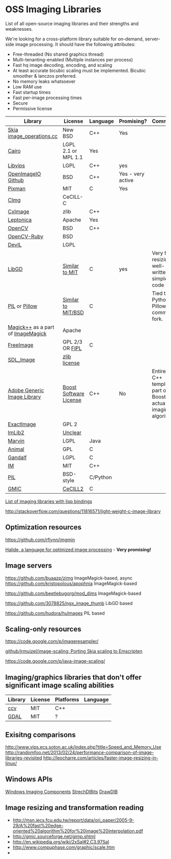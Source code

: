 # OSS Imaging Libraries

List of all open-source imaging libraries and their strengths and weaknesses.

We're looking for a cross-platform library suitable for on-demand, server-side image processing. It should have the following attributes:

* Free-threaded (No shared graphics thread)
* Multi-tenanting-enabled (Multiple instances per process)
* Fast hq image decoding, encoding, and scaling
* At least accurate bicubic scaling must be implemented. Bicubic smoother & lanczos preferred.
* No memory leaks whatsoever
* Low RAM use
* Fast startup times
* Fast per-image processing times
* Secure
* Permissive license

| Library | License | Language | Promising? | Comments |
| --- | --- | --- | --- | ---
| [Skia](https://code.google.com/p/skia/) [image_operations.cc](http://src.chromium.org/svn/trunk/src/skia/ext/image_operations.cc) | New BSD | C++ | Yes |
| [Cairo](http://cairographics.org/) | LGPL 2.1 or MPL 1.1 | Yes |
| [Libvips](http://www.vips.ecs.soton.ac.uk/index.php?title=Libvips) | LGPL | C++ | yes
| [OpenImageIO](http://openimageio.org) [Github](https://github.com/OpenImageIO/oiio) | BSD | C++ | Yes - very active
| [Pixman](http://pixman.org/) | MIT  | C | Yes 
| [CImg](http://cimg.sourceforge.net/) | CeCILL-C 
| [CxImage](http://www.xdp.it/cximage.htm) | zlib | C++
| [Leptonica](https://code.google.com/p/leptonica/) | Apache | Yes
| [OpenCV](http://opencv.org/) | BSD | C++ 
| [OpenCV-Ruby](https://github.com/ruby-opencv/ruby-opencv) | BSD | 
| [DevIL](http://openil.sourceforge.net/) | LGPL
| [LibGD](http://libgd.bitbucket.org/) | [Similar to MIT](https://bitbucket.org/libgd/gd-libgd/src/a0f58c6abf7b2f2c75ad13577157763e703410ff/COPYING?at=master) | C | yes | Very fast resizing; well-written, simple C code
| [PIL](http://www.pythonware.com/products/pil/) or [Pillow](https://github.com/python-imaging/Pillow)| [Similar to MIT/BSD](http://www.pythonware.com/products/pil/license.htm)| C | | Tied to Python.  Pillow is a community fork.
| [Magick++](http://www.imagemagick.org/Magick++/?ImageMagick=euqj79qcd73925ive9hf8sme42) as a part of [ImageMagick](http://www.imagemagick.org/script/index.php) | Apache
| [FreeImage](http://freeimage.sourceforge.net/) | GPL 2/3 OR [FIPL](http://freeimage.sourceforge.net/freeimage-license.txt) | C
| [SDL_Image](http://www.libsdl.org/projects/SDL_image/) | [zlib license](http://en.wikipedia.org/wiki/Zlib_License) 
| [Adobe Generic Image Library](http://www.boost.org/doc/libs/1_54_0/libs/gil/doc/index.html) | [Boost Software License](http://en.wikipedia.org/wiki/Boost_Software_License) | C++ | No | Entirely C++ templates; part of Boost; no actual imaging algorithms.
| [ExactImage](http://www.exactcode.com/site/open_source/exactimage/) | GPL 2
| [ImLib2](http://docs.enlightenment.org/api/imlib2/html/) | [Unclear](http://www.linuxfromscratch.org/blfs/view/svn/general/imlib2.html)
| [Marvin](http://marvinproject.sourceforge.net/en/index.html) | LGPL | Java
| [Animal](http://sourceforge.net/projects/animal/) | GPL | C 
| [Gandalf](http://gandalf-library.sourceforge.net/) | LGPL | C
| [IM](http://www.tecgraf.puc-rio.br/im/) | MIT | C++ 
| [PIL](https://github.com/python-imaging/Pillow) | BSD-style | C/Python
| [GMIC](http://gmic.sourceforge.net/) | [CeCILL2](http://www.cecill.info/licences/Licence_CeCILL_V2-en.html) | C


[List of imaging libraries with lisp bindings](http://www.cliki.net/graphics%20library)

http://stackoverflow.com/questions/11816571/light-weight-c-image-library


## Optimization resources

https://github.com/rflynn/imgmin

[Halide, a language for optimized image processing](http://halide-lang.org/) - **Very promising!**

## Image servers

https://github.com/buaazp/zimg ImageMagick-based, async
https://github.com/kristopolous/apophnia ImageMagick-based

https://github.com/beetlebugorg/mod_dims ImageMagick-based 

https://github.com/3078825/ngx_image_thumb LibGD based

https://github.com/hudora/huImages PIL based

## Scaling-only resources

https://code.google.com/p/imageresampler/

[github/jrmuizel/image-scaling: Porting Skia scaling to Emscripten](https://github.com/jrmuizel/image-scaling)

https://code.google.com/p/java-image-scaling/


## Imaging/graphics libraries that don't offer significant image scaling abilities

| Library | License | Platforms | Language | 
| --- | --- | --- | ---
| [ccv](http://libccv.org/) | MIT | C++ | 
| [GDAL](http://www.gdal.org/) | MIT | ? | 

## Exisitng comparisons

http://www.vips.ecs.soton.ac.uk/index.php?title=Speed_and_Memory_Use
http://randomfoo.net/2013/02/24/performance-comparison-of-image-libraries-revisited
http://leocharre.com/articles/faster-image-resizing-in-linux/




## Windows APIs

[Windows Imaging Components](http://en.wikipedia.org/wiki/Windows_Imaging_Component)
[StrechDIBits](http://msdn.microsoft.com/en-us/library/windows/desktop/dd145121(v=vs.85).aspx) 
[DrawDIB](http://msdn.microsoft.com/en-us/library/ms704990%28VS.85%29.aspx)

## Image resizing and transformation reading

* http://msn.iecs.fcu.edu.tw/report/data/ori_paper/2005-9-29/A%20fast%20edge-oriented%20algorithm%20for%20image%20interpolation.pdf
* http://gmic.sourceforge.net/gimp.shtml
* http://en.wikipedia.org/wiki/2xSaI#2.C3.97SaI
* http://www.compuphase.com/graphic/scale.htm
* 
